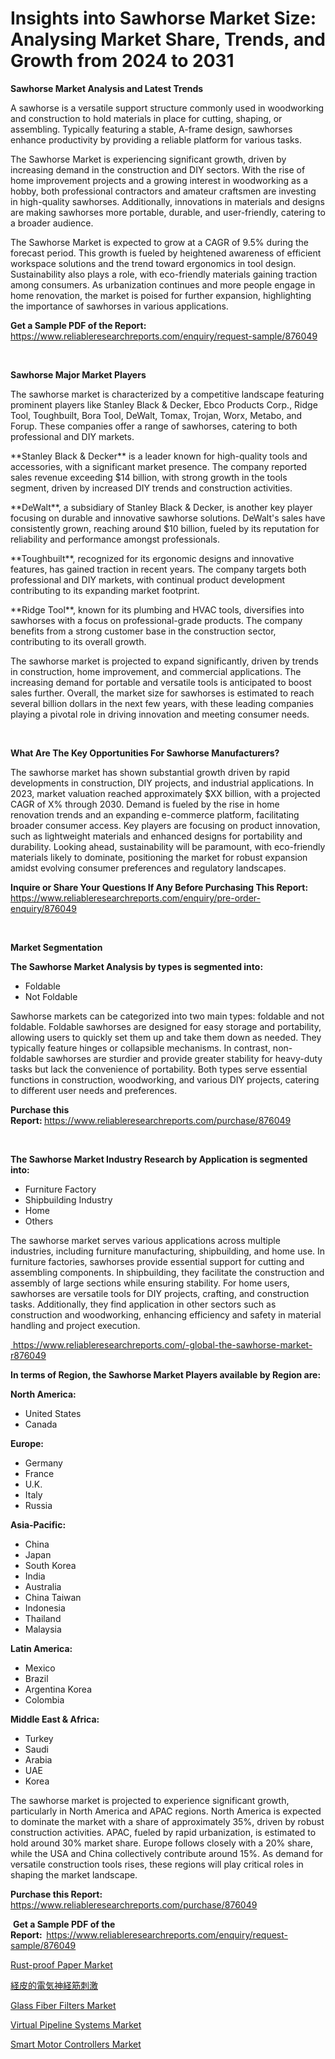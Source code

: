 <p><h1>Insights into Sawhorse Market Size: Analysing Market Share, Trends, and Growth from 2024 to 2031</h1></p><p><strong>Sawhorse Market Analysis and Latest Trends</strong></p>
<p><p>A sawhorse is a versatile support structure commonly used in woodworking and construction to hold materials in place for cutting, shaping, or assembling. Typically featuring a stable, A-frame design, sawhorses enhance productivity by providing a reliable platform for various tasks. </p><p>The Sawhorse Market is experiencing significant growth, driven by increasing demand in the construction and DIY sectors. With the rise of home improvement projects and a growing interest in woodworking as a hobby, both professional contractors and amateur craftsmen are investing in high-quality sawhorses. Additionally, innovations in materials and designs are making sawhorses more portable, durable, and user-friendly, catering to a broader audience.</p><p>The Sawhorse Market is expected to grow at a CAGR of 9.5% during the forecast period. This growth is fueled by heightened awareness of efficient workspace solutions and the trend toward ergonomics in tool design. Sustainability also plays a role, with eco-friendly materials gaining traction among consumers. As urbanization continues and more people engage in home renovation, the market is poised for further expansion, highlighting the importance of sawhorses in various applications.</p></p>
<p><strong>Get a Sample PDF of the Report:&nbsp;</strong> <a href="https://www.reliableresearchreports.com/enquiry/request-sample/876049">https://www.reliableresearchreports.com/enquiry/request-sample/876049</a></p>
<p>&nbsp;</p>
<p><strong>Sawhorse Major Market Players</strong></p>
<p><p>The sawhorse market is characterized by a competitive landscape featuring prominent players like Stanley Black & Decker, Ebco Products Corp., Ridge Tool, Toughbuilt, Bora Tool, DeWalt, Tomax, Trojan, Worx, Metabo, and Forup. These companies offer a range of sawhorses, catering to both professional and DIY markets.</p><p>**Stanley Black & Decker** is a leader known for high-quality tools and accessories, with a significant market presence. The company reported sales revenue exceeding $14 billion, with strong growth in the tools segment, driven by increased DIY trends and construction activities.</p><p>**DeWalt**, a subsidiary of Stanley Black & Decker, is another key player focusing on durable and innovative sawhorse solutions. DeWalt's sales have consistently grown, reaching around $10 billion, fueled by its reputation for reliability and performance amongst professionals.</p><p>**Toughbuilt**, recognized for its ergonomic designs and innovative features, has gained traction in recent years. The company targets both professional and DIY markets, with continual product development contributing to its expanding market footprint.</p><p>**Ridge Tool**, known for its plumbing and HVAC tools, diversifies into sawhorses with a focus on professional-grade products. The company benefits from a strong customer base in the construction sector, contributing to its overall growth.</p><p>The sawhorse market is projected to expand significantly, driven by trends in construction, home improvement, and commercial applications. The increasing demand for portable and versatile tools is anticipated to boost sales further. Overall, the market size for sawhorses is estimated to reach several billion dollars in the next few years, with these leading companies playing a pivotal role in driving innovation and meeting consumer needs.</p></p>
<p>&nbsp;</p>
<p><strong>What Are The Key Opportunities For Sawhorse Manufacturers?</strong></p>
<p><p>The sawhorse market has shown substantial growth driven by rapid developments in construction, DIY projects, and industrial applications. In 2023, market valuation reached approximately $XX billion, with a projected CAGR of X% through 2030. Demand is fueled by the rise in home renovation trends and an expanding e-commerce platform, facilitating broader consumer access. Key players are focusing on product innovation, such as lightweight materials and enhanced designs for portability and durability. Looking ahead, sustainability will be paramount, with eco-friendly materials likely to dominate, positioning the market for robust expansion amidst evolving consumer preferences and regulatory landscapes.</p></p>
<p><strong>Inquire or Share Your Questions If Any Before Purchasing This Report:</strong> <a href="https://www.reliableresearchreports.com/enquiry/pre-order-enquiry/876049">https://www.reliableresearchreports.com/enquiry/pre-order-enquiry/876049</a></p>
<p>&nbsp;</p>
<p><strong>Market Segmentation</strong></p>
<p><strong>The Sawhorse Market Analysis by types is segmented into:</strong></p>
<p><ul><li>Foldable</li><li>Not Foldable</li></ul></p>
<p><p>Sawhorse markets can be categorized into two main types: foldable and not foldable. Foldable sawhorses are designed for easy storage and portability, allowing users to quickly set them up and take them down as needed. They typically feature hinges or collapsible mechanisms. In contrast, non-foldable sawhorses are sturdier and provide greater stability for heavy-duty tasks but lack the convenience of portability. Both types serve essential functions in construction, woodworking, and various DIY projects, catering to different user needs and preferences.</p></p>
<p><strong>Purchase this Report:&nbsp;</strong><a href="https://www.reliableresearchreports.com/purchase/876049">https://www.reliableresearchreports.com/purchase/876049</a></p>
<p>&nbsp;</p>
<p><strong>The Sawhorse Market Industry Research by Application is segmented into:</strong></p>
<p><ul><li>Furniture Factory</li><li>Shipbuilding Industry</li><li>Home</li><li>Others</li></ul></p>
<p><p>The sawhorse market serves various applications across multiple industries, including furniture manufacturing, shipbuilding, and home use. In furniture factories, sawhorses provide essential support for cutting and assembling components. In shipbuilding, they facilitate the construction and assembly of large sections while ensuring stability. For home users, sawhorses are versatile tools for DIY projects, crafting, and construction tasks. Additionally, they find application in other sectors such as construction and woodworking, enhancing efficiency and safety in material handling and project execution.</p></p>
<p><a href="https://www.reliableresearchreports.com/-global-the-sawhorse-market-r876049">&nbsp;https://www.reliableresearchreports.com/-global-the-sawhorse-market-r876049</a></p>
<p><strong>In terms of Region, the Sawhorse Market Players available by Region are:</strong></p>
<p>
    <p> <strong> North America: </strong>
        <ul>
            <li>United States</li>
            <li>Canada</li>
        </ul>
        </p> 
    <p> <strong> Europe: </strong>
        <ul>
            <li>Germany</li>
            <li>France</li>
            <li>U.K.</li>
            <li>Italy</li>
            <li>Russia</li>
        </ul>
        </p> 
    <p> <strong> Asia-Pacific: </strong>
        <ul>
            <li>China</li>
            <li>Japan</li>
            <li>South Korea</li>
            <li>India</li>
            <li>Australia</li>
            <li>China Taiwan</li>
            <li>Indonesia</li>
            <li>Thailand</li>
            <li>Malaysia</li>
        </ul>
        </p> 
    <p> <strong> Latin America: </strong>
        <ul>
            <li>Mexico</li>
            <li>Brazil</li>
            <li>Argentina Korea</li>
            <li>Colombia</li>
        </ul>
        </p> 
    <p> <strong> Middle East & Africa: </strong>
        <ul>
            <li>Turkey</li>
            <li>Saudi</li>
            <li>Arabia</li>
            <li>UAE</li>
            <li>Korea</li>
        </ul>
    </p>
    </p>
<p><p>The sawhorse market is projected to experience significant growth, particularly in North America and APAC regions. North America is expected to dominate the market with a share of approximately 35%, driven by robust construction activities. APAC, fueled by rapid urbanization, is estimated to hold around 30% market share. Europe follows closely with a 20% share, while the USA and China collectively contribute around 15%. As demand for versatile construction tools rises, these regions will play critical roles in shaping the market landscape.</p></p>
<p><strong>Purchase this Report: </strong><a href="https://www.reliableresearchreports.com/purchase/876049">https://www.reliableresearchreports.com/purchase/876049</a></p>
<p>&nbsp;<strong>Get a Sample PDF of the Report:&nbsp;&nbsp;</strong><a href="https://www.reliableresearchreports.com/enquiry/request-sample/876049">https://www.reliableresearchreports.com/enquiry/request-sample/876049</a></p>
<p><strong></strong></p>
<p><p><a href="https://github.com/HobertDavis43/Market-Research-Report-List-1/blob/main/rust-proof-paper-market.md">Rust-proof Paper Market</a></p><p><a href="https://medium.com/@felicidadbucar3s/transcutaneous-electrical-nerve-muscle-stimulation-market-%E3%81%AF-%E3%82%B3%E3%82%B9%E3%83%88%E7%AE%A1%E7%90%86%E3%81%A8%E5%8A%B9%E7%8E%87%E5%90%91%E4%B8%8A%E3%82%92%E5%84%AA%E5%85%88%E3%81%97%E3%81%BE%E3%81%99-a9cd0e3b0483">経皮的電気神経筋刺激</a></p><p><a href="https://issuu.com/reportprime-2/docs/glass-fiber-filters-market-size-203_c385635cbcd15f">Glass Fiber Filters Market</a></p><p><a href="https://www.linkedin.com/pulse/virtual-pipeline-systems-market-overview-regional-outlook-xh8oe?trackingId=4sTSJ%2FtqTPavq6Vnez%2BSsw%3D%3D">Virtual Pipeline Systems Market</a></p><p><a href="https://medium.com/@bosdendes/the-global-smart-motor-controllers-market-is-projected-to-experience-an-annual-growth-rate-of-9-4-65becf25a980">Smart Motor Controllers Market</a></p></p>